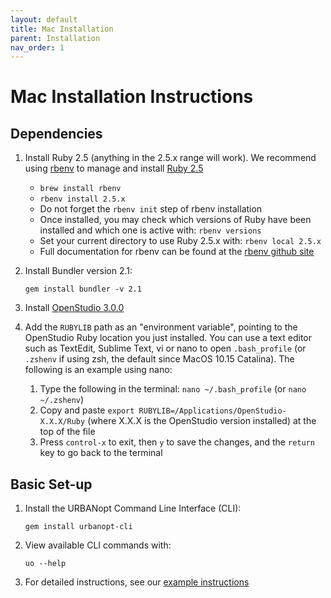 ```yaml
---
layout: default
title: Mac Installation
parent: Installation
nav_order: 1
---
```


# Mac Installation Instructions

## Dependencies

1. Install Ruby 2.5 (anything in the 2.5.x range will work).  We recommend using [rbenv](https://github.com/rbenv/rbenv#installation) to manage and install [Ruby 2.5](https://github.com/rbenv/rbenv#installing-ruby-versions)
    - `brew install rbenv`
    - `rbenv install 2.5.x`
    - Do not forget the `rbenv init` step of rbenv installation
    - Once installed, you may check which versions of Ruby have been installed and which one is active with: `rbenv versions`
    - Set your current directory to use Ruby 2.5.x with: `rbenv local 2.5.x`
    - Full documentation for rbenv can be found at the [rbenv github site](https://github.com/rbenv/rbenv#command-reference)

1. Install Bundler version 2.1:

	```terminal
	gem install bundler -v 2.1
	```

1. Install [OpenStudio 3.0.0](https://github.com/NREL/OpenStudio/releases/tag/v3.0.0)  
1. Add the `RUBYLIB` path as an "environment variable", pointing to the OpenStudio Ruby location you just installed.  You can use a text editor such as TextEdit, Sublime Text, vi or nano to open `.bash_profile` (or `.zshenv` if using zsh, the default since MacOS 10.15 Catalina).  The following is an example using nano:

    1. Type the following in the terminal: `nano ~/.bash_profile` (or `nano ~/.zshenv`)
    1. Copy and paste `export RUBYLIB=/Applications/OpenStudio-X.X.X/Ruby` (where X.X.X is the OpenStudio version installed) at the top of the file
    1. Press `control-x` to exit, then `y` to save the changes, and the `return` key to go back to the terminal

## Basic Set-up

1. Install the URBANopt Command Line Interface (CLI):

    ```terminal
    gem install urbanopt-cli
    ```

1. View available CLI commands with:

    ```terminal
    uo --help
    ```

1. For detailed instructions, see our [example instructions](../usage/run_project.md)
